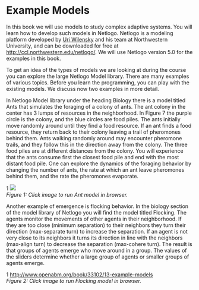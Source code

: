 # Example Models
In this book we will use models to study complex adaptive systems. You will learn how to develop such models in Netlogo. Netlogo is a modeling platform developed by [Uri Wilensky](http://ccl.northwestern.edu/uri/) and his team at Northwestern University, and can be downloaded for free at http://ccl.northwestern.edu/netlogo/. We will use Netlogo version 5.0 for the examples in this book.

To get an idea of the types of models we are looking at during the course you can explore the large Netlogo Model library. There are many examples of various topics. Before you learn the programming, you can play with the existing models. We discuss now two examples in more detail.

In Netlogo Model library under the heading Biology there is a model titled Ants that simulates the foraging of a colony of ants. The ant colony in the center has 3 lumps of resources in the neighborhood. In Figure 7 the purple circle is the colony, and the blue circles are food piles. The ants initially move randomly around until they find a food resource. If an ant finds a food resource, they return back to their colony leaving a trail of pheromones behind them. Ants walking randomly around may encounter pheromone trails, and they follow this in the direction away from the colony. The three food piles are at different distances from the colony. You will experience that the ants consume first the closest food pile and end with the most distant food pile. One can explore the dynamics of the foraging behavior by changing the number of ants, the rate at which an ant leave pheromones behind them, and the rate the pheromones evaporate.

1
![](https://raw.githubusercontent.com/comses/intro-to-abm/master/assets/netlogo/Ants.nlogo)<br>*Figure 1: Click image to run Ant model in browser.*

Another example of emergence is flocking behavior. In the biology section of the model library of Netlogo you will find the model titled Flocking. The agents monitor the movements of other agents in their neighborhood. If they are too close (minimum separation) to their neighbors they turn their direction (max-separate turn) to increase the separation. If an agent is not very close to its neighbors it turns its direction in line with the neighbors (max-align turn) to decrease the separation (max-cohere turn). The result is that groups of agents emerge who move around in a group. The values of the sliders determine whether a large group of agents or smaller groups of agents emerge.


1
http://www.openabm.org/book/33102/13-example-models<br>*Figure 2: Click image to run Flocking model in browser.*




